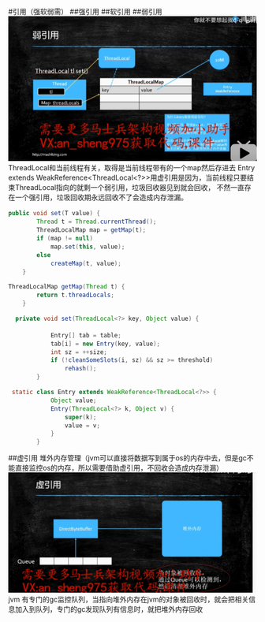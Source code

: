 #引用（强软弱需）
##强引用
##软引用
##弱引用
![弱引用](https://github.com/zhangkai108/jvm_bottom_study/blob/master/src/main/resources/mdImages/weakReference.jpg)
ThreadLocal和当前线程有关，取得是当前线程带有的一个map然后存进去
 Entry extends WeakReference<ThreadLocal<?>>用虚引用是因为，当前线程只要结束ThreadLocal指向的就剩一个弱引用，垃圾回收器见到就会回收，
 不然一直存在一个强引用，垃圾回收期永远回收不了会造成内存泄漏。
```java
public void set(T value) {
        Thread t = Thread.currentThread();
        ThreadLocalMap map = getMap(t);
        if (map != null)
            map.set(this, value);
        else
            createMap(t, value);
    }
```
```java
ThreadLocalMap getMap(Thread t) {
        return t.threadLocals;
    }
```
```java
  private void set(ThreadLocal<?> key, Object value) {

            Entry[] tab = table;
            tab[i] = new Entry(key, value);
            int sz = ++size;
            if (!cleanSomeSlots(i, sz) && sz >= threshold)
                rehash();
        }
```
```java
 static class Entry extends WeakReference<ThreadLocal<?>> {
            Object value;
            Entry(ThreadLocal<?> k, Object v) {
                super(k);
                value = v;
            }
        }
```
##虚引用
堆外内存管理（jvm可以直接将数据写到属于os的内存中去，但是gc不能直接监控os的内存，所以需要借助虚引用，不回收会造成内存泄漏）
![堆外内存](https://github.com/zhangkai108/jvm_bottom_study/blob/master/src/main/resources/mdImages/offheapmemory.png)
jvm 有专门的gc监控队列，当指向堆外内存在jvm的对象被回收时，就会把相关信息加入到队列，专门的gc发现队列有信息时，就把堆外内存回收
